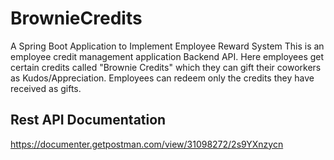 # BrownieCredits
A Spring Boot Application to Implement Employee Reward System
This is an employee credit management application Backend API.
Here employees get certain credits called "Brownie Credits" which they can gift their coworkers as Kudos/Appreciation.
Employees can redeem only the credits they have received as gifts.
## Rest API Documentation
https://documenter.getpostman.com/view/31098272/2s9YXnzycn
